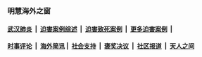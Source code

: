 
### 明慧海外之窗

####  [武汉肺炎](indexes/365.md?t=02151700) &nbsp;|&nbsp;  [迫害案例综述](indexes/328.md?t=02151700) &nbsp;|&nbsp; [迫害致死案例](indexes/277.md?t=02151700)  &nbsp;|&nbsp; [更多迫害案例](indexes/81.md?t=02151700)  &nbsp;|&nbsp; 
####  [时事评论](indexes/19.md?t=02151700) &nbsp;|&nbsp; [海外简讯](indexes/245.md?t=02151700)&nbsp;|&nbsp;  [社会支持](indexes/140.md?t=02151700) &nbsp;|&nbsp; [褒奖决议](indexes/282.md?t=02151700) &nbsp;|&nbsp; [社区报道](indexes/91.md?t=02151700)  &nbsp;|&nbsp; [天人之间](indexes/78.md?t=02151700) 


